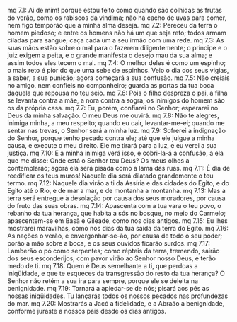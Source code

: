 mq 7.1: Ai de mim! porque estou feito como quando são colhidas as frutas do verão, como os rabiscos da vindima; não há cacho de uvas para comer, nem figo temporão que a minha alma deseja.
mq 7.2: Pereceu da terra o homem piedoso; e entre os homens não há um que seja reto; todos armam ciladas para sangue; caça cada um a seu irmão com uma rede.
mq 7.3: As suas mãos estão sobre o mal para o fazerem diligentemente; o príncipe e o juiz exigem a peita, e o grande manifesta o desejo mau da sua alma; e assim todos eles tecem o mal.
mq 7.4: O melhor deles é como um espinho; o mais reto é pior do que uma sebe de espinhos. Veio o dia dos seus vigias, a saber, a sua punição; agora começará a sua confusão.
mq 7.5: Não creiais no amigo, nem confieis no companheiro; guarda as portas da tua boca daquela que repousa no teu seio.
mq 7.6: Pois o filho despreza o pai, a filha se levanta contra a mãe, a nora contra a sogra; os inimigos do homem são os da própria casa.
mq 7.7: Eu, porém, confiarei no Senhor; esperarei no Deus da minha salvação. O meu Deus me ouvirá.
mq 7.8: Não te alegres, inimiga minha, a meu respeito; quando eu cair, levantar-me-ei; quando me sentar nas trevas, o Senhor será a minha luz.
mq 7.9: Sofrerei a indignação do Senhor, porque tenho pecado contra ele; até que ele julgue a minha causa, e execute o meu direito. Ele me tirará para a luz, e eu verei a sua justiça.
mq 7.10: E a minha inimiga verá isso, e cobri-la-á a confusão, a ela que me disse: Onde está o Senhor teu Deus? Os meus olhos a contemplarão; agora ela será pisada como a lama das ruas.
mq 7.11: É dia de reedificar os teus muros! Naquele dia será dilatado grandemente o teu termo.
mq 7.12: Naquele dia virão a ti da Assíria e das cidades do Egito, e do Egito até o Rio, e de mar a mar, e de montanha a montanha.
mq 7.13: Mas a terra será entregue à desolação por causa dos seus moradores, por causa do fruto das suas obras.
mq 7.14: Apascenta com a tua vara o teu povo, o rebanho da tua herança, que habita a sós no bosque, no meio do Carmelo; apascentem-se em Basã e Gileade, como nos dias antigos.
mq 7.15: Eu lhes mostrarei maravilhas, como nos dias da tua saída da terra do Egito.
mq 7.16: As nações o verão, e envergonhar-se-ão, por causa de todo o seu poder; porão a mão sobre a boca, e os seus ouvidos ficarão surdos.
mq 7.17: Lamberão o pó como serpentes; como répteis da terra, tremendo, sairão dos seus esconderijos; com pavor virão ao Senhor nosso Deus, e terão medo de ti.
mq 7.18: Quem é Deus semelhante a ti, que perdoas a iniqüidade, e que te esqueces da transgressão do resto da tua herança? O Senhor não retém a sua ira para sempre, porque ele se deleita na benignidade.
mq 7.19: Tornará a apiedar-se de nós; pisará aos pés as nossas iniqüidades. Tu lançarás todos os nossos pecados nas profundezas do mar.
mq 7.20: Mostrarás a Jacó a fidelidade, e a Abraão a benignidade, conforme juraste a nossos pais desde os dias antigos.
